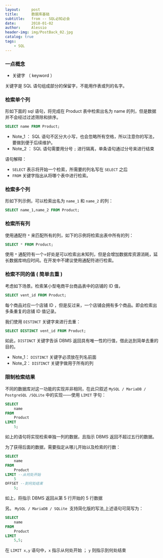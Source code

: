 ```yaml
---
layout:     post
title:      数据库基础
subtitle:   from -- SQL必知必会 
date:       2018-01-02
author:     Alessio
header-img: img/PostBack_02.jpg
catalog: true
tags:
    - SQL
---
```


### 一点概念
- 关键字 （ keyword ）

关键字是 SQL 语句组成部分的保留字，不能用作表或列的名字。

### 检索单个列

形如下面的 sql 语句，将完成在 Product 表中检索出名为 name 的列，但是数据并不会经过过滤筛除和排序。

```SQL
SELECT name FROM Product;
```
- Note_1 ： SQL 语句不区分大小写，也会忽略所有空格，所以注意你的写法，要做到便于后续维护。
- Note_2 ： SQL 语句需要用分号 `;` 进行隔离，单条语句通过分号来进行结束

语句解释：
- `SELECT` 表示将开始一个检索，所需要的列名写在 `SELECT` 之后
- `FROM` 关键字指出从将哪个表中进行检索。

### 检索多个列
形如下列示例，可以检索出名为 `name_1` 和 `name_2` 的列：
```SQL
SELECT name_1,name_2 FROM Product;
```
### 检索所有列
使用通配符 `*` 来匹配所有的列，如下的示例将检索出表中所有的列：
```SQL
SELECT * FROM Product;
```
使用 `*` 通配符有一个=好处是可以检索出未知列，但是会增加数据库资源消耗，延长数据库响应时间。在开发中不建议使用通配符进行检索。
### 检索不同的值 ( 简单去重 )
考虑如下场景。检索某小型电商平台商品表中的店铺的 ID 值，

```SQL
SELECT vent_id FROM Product;
```
每个商品对应一个店铺 ID ，但是反过来，一个店铺会拥有多个商品。即会检索出多条重复的店铺 ID 值记录。

我们使用 `DISTINCT` 关键字来进行去重：

```SQL
SELECT DISTINCT vent_id FROM Product;
```
如此，`DISTINCT` 关键字告诉 DBMS 返回具有唯一性的行值，借此达到简单去重的目的。
- Note_1： `DISTINCT` 关键字必须放在列名前面
- Note_2： `DISTINCT` 关键字做用于所有的列

### 限制检索结果
不同的数据库对这一功能的实现并非相同，在此只叙述 `MySQL / MariaDB / PostgreSQL /SQLite` 中的实现——使用 `LIMIT` 字句：

```SQL
SELECT
    name
FROM
    Product 
LIMIT
    5;
```
如上的语句将实现检索单独一列的数据，且指示 DBMS 返回不超过五行的数据。

为了获得后面的数据，需要指定从哪儿开始以及检索的行数：

```SQL
SELECT
    name
FROM
    Product
LIMIT --从何处开始
    5
OFFSET --到何处结束
    5;
```
如上，将指示 DBMS 返回从第 5 行开始的 5 行数据

另。 `MySQL / MariaDB / SQLite `支持简化版的写法,上述语句可简写为：

```SQL
SELECT
    name
FROM
    Product
LIMIT
    5,5;
```
在 `LIMIT x,y` 语句中，`x` 指示从何处开始 ； `y` 则指示到何处结束